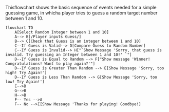 Thisflowchart shows the basic sequence of events needed for a simple guessing game, in whicha player tries to guess a random target number between 1 and 10.

```mermaid
flowchart TD
    A[Select Random Integer between 1 and 10]
    A--> B[/Player inputs Guess/]
    B--> C[Check that Guess is an integer between 1 and 10]
    C--If Guess is Valid--> D[Compare Guess to Random Number]
    C--If Guess is Invalid--> H["`Show Message 'Sorry, that guess is invalid. Try guessing an Integer between 1 and 10!' `"]
    D--If Guess is Equal to Random --> F["Show message 'Winner! Congratulations! Want to play again?'"]
    D--If Guess is Greater Than Random --> E[Show Message 'Sorry, too high! Try Again!']
    D--If Guess is Less Than Random --> G[Show Message 'Sorry, too low! Try Again!']
    E-->B
    G-->B
    H-->B
    F-- Yes -->A
    F-- No -->I[Show Message 'Thanks for playing! Goodbye!]
```
